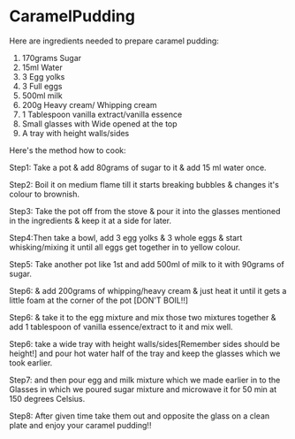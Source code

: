 # CaramelPudding

Here are ingredients needed to prepare caramel pudding: 

1. 170grams Sugar
2. 15ml Water
3. 3 Egg yolks                                                                                                                                 
4. 3 Full eggs
5. 500ml milk
6. 200g Heavy cream/ Whipping cream
7. 1 Tablespoon vanilla extract/vanilla essence
8. Small glasses with Wide opened at the top
9. A tray with height walls/sides

Here's the method how to cook:

Step1: Take a pot & add 80grams of sugar to it & add 15 ml water once.

Step2: Boil it on medium flame till it starts breaking bubbles & changes it's colour to brownish.

Step3: Take the pot off from the stove & pour it into the glasses mentioned in the ingredients & keep it at a side for later.

Step4:Then take a bowl, add 3 egg yolks & 3 whole eggs & start whisking/mixing it until all eggs get together in to yellow colour.

Step5: Take another pot like 1st and add 500ml of milk to it with 90grams of sugar.

Step6: & add 200grams of whipping/heavy cream & just heat it until it gets a little foam at the corner of the pot [DON'T BOIL!!]

Step6: & take it to the egg mixture and mix those two mixtures together & add 1 tablespoon of vanilla essence/extract to it and mix well.

Step6: take a wide tray with height walls/sides[Remember sides should be height!] and pour hot water half of the tray and keep the glasses which we took earlier.

Step7: and then pour egg and milk mixture which we made earlier in to the Glasses in which we poured sugar mixture and microwave it for 50 min at 150 degrees Celsius.

Step8: After given time take them out and opposite the glass on a clean plate and enjoy your caramel pudding!!

